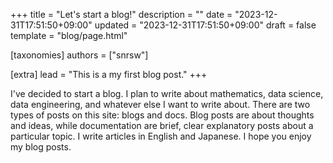 +++
title = "Let's start a blog!"
description = ""
date = "2023-12-31T17:51:50+09:00"
updated = "2023-12-31T17:51:50+09:00"
draft = false
template = "blog/page.html"

[taxonomies]
authors = ["snrsw"]

[extra]
lead = "This is a my first blog post."
+++


I've decided to start a blog. I plan to write about mathematics, data science, data engineering, and whatever else I want to write about. There are two types of posts on this site: blogs and docs. Blog posts are about thoughts and ideas, while documentation are brief, clear explanatory posts about a particular topic. I write articles in English and Japanese. I hope you enjoy my blog posts.
